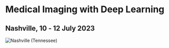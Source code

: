 <h1 class="midl">Medical&nbsp;Imaging with Deep&nbsp;Learning</h1>
<h2 class="midl">Nashville, 10 ‑ 12 July 2023</h2>

<p class="primary-photo centered">
    <img alt="Nashville (Tennessee)" src="/images/nashville.jpg">
</p>

